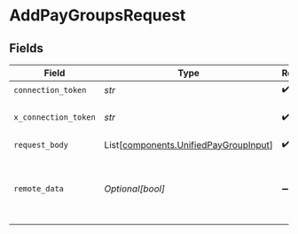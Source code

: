 # AddPayGroupsRequest


## Fields

| Field                                                                                    | Type                                                                                     | Required                                                                                 | Description                                                                              |
| ---------------------------------------------------------------------------------------- | ---------------------------------------------------------------------------------------- | ---------------------------------------------------------------------------------------- | ---------------------------------------------------------------------------------------- |
| `connection_token`                                                                       | *str*                                                                                    | :heavy_check_mark:                                                                       | N/A                                                                                      |
| `x_connection_token`                                                                     | *str*                                                                                    | :heavy_check_mark:                                                                       | The connection token                                                                     |
| `request_body`                                                                           | List[[components.UnifiedPayGroupInput](../../models/components/unifiedpaygroupinput.md)] | :heavy_check_mark:                                                                       | N/A                                                                                      |
| `remote_data`                                                                            | *Optional[bool]*                                                                         | :heavy_minus_sign:                                                                       | Set to true to include data from the original Hris software.                             |